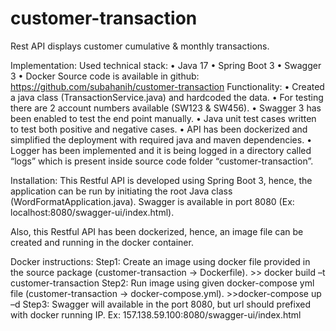 # customer-transaction
Rest API displays customer cumulative &amp; monthly transactions.

Implementation:
Used technical stack:
•	Java 17
•	Spring Boot 3
•	Swagger 3
•	Docker
Source code is available in github: https://github.com/subahanih/customer-transaction
Functionality:
•	Created a java class (TransactionService.java) and hardcoded the data.
•	For testing there are 2 account numbers available (SW123 & SW456).
•	Swagger 3 has been enabled to test the end point manually.
•	Java unit test cases written to test both positive and negative cases.
•	API has been dockerized and simplified the deployment with required java and maven dependencies.
•	Logger has been implemented and it is being logged in a directory called “logs” which is present inside source code folder “customer-transaction”.


Installation:
This Restful API is developed using Spring Boot 3, hence, the application can be run by initiating the root Java class (WordFormatApplication.java).
Swagger is available in port 8080 (Ex: localhost:8080/swagger-ui/index.html).

Also, this Restful API has been dockerized, hence, an image file can be created and running in the docker container.

Docker instructions:
Step1: Create an image using docker file provided in the source package (customer-transaction -> Dockerfile).
	>> docker build –t customer-transaction
Step2: Run image using given docker-compose yml file (customer-transaction -> docker-compose.yml).
	>>docker-compose up –d
Step3: Swagger will available in the port 8080, but url should prefixed with docker running IP.
	Ex: 157.138.59.100:8080/swagger-ui/index.html
